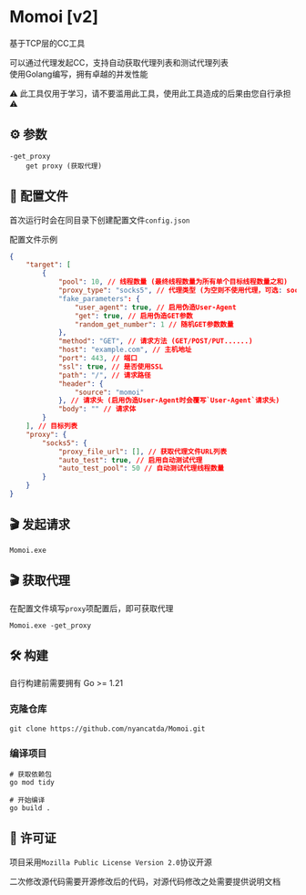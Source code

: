 # Momoi [v2]
基于TCP层的CC工具

可以通过代理发起CC，支持自动获取代理列表和测试代理列表  
使用Golang编写，拥有卓越的并发性能

⚠ 此工具仅用于学习，请不要滥用此工具，使用此工具造成的后果由您自行承担 ⚠
## ⚙️ 参数
```
-get_proxy
    get proxy (获取代理)
```

## 📃 配置文件
首次运行时会在同目录下创建配置文件`config.json`

配置文件示例
``` json
{
    "target": [
        {
            "pool": 10, // 线程数量 (最终线程数量为所有单个目标线程数量之和)
            "proxy_type": "socks5", // 代理类型 (为空则不使用代理，可选: socks5)
            "fake_parameters": {
                "user_agent": true, // 启用伪造User-Agent
                "get": true, // 启用伪造GET参数
                "random_get_number": 1 // 随机GET参数数量
            },
            "method": "GET", // 请求方法 (GET/POST/PUT......)
            "host": "example.com", // 主机地址
            "port": 443, // 端口
            "ssl": true, // 是否使用SSL
            "path": "/", // 请求路径
            "header": {
                "source": "momoi"
            }, // 请求头 (启用伪造User-Agent时会覆写`User-Agent`请求头)
            "body": "" // 请求体
        }
    ], // 目标列表
    "proxy": {
        "socks5": {
            "proxy_file_url": [], // 获取代理文件URL列表
            "auto_test": true, // 启用自动测试代理
            "auto_test_pool": 50 // 自动测试代理线程数量
        }
    }
}
```

## 🎬 发起请求
```
Momoi.exe
```

## 🎬 获取代理
在配置文件填写`proxy`项配置后，即可获取代理
```
Momoi.exe -get_proxy
```

## 🛠️ 构建
自行构建前需要拥有 Go >= 1.21
### 克隆仓库
``` shell
git clone https://github.com/nyancatda/Momoi.git
```
### 编译项目
``` shell
# 获取依赖包
go mod tidy

# 开始编译
go build .
```

## 📖 许可证
项目采用`Mozilla Public License Version 2.0`协议开源

二次修改源代码需要开源修改后的代码，对源代码修改之处需要提供说明文档